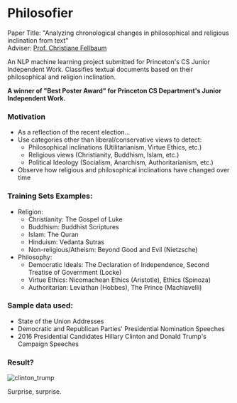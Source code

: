 # Philosofier
Paper Title: "Analyzing chronological changes in philosophical and religious inclination from text"  
Adviser: [Prof. Christiane Fellbaum](https://www.cs.princeton.edu/~fellbaum/)

An NLP machine learning project submitted for Princeton's CS Junior Independent Work. Classifies textual documents based on their philosophical and religion inclination.

**A winner of "Best Poster Award" for Princeton CS Department's Junior Independent Work.**  


### Motivation
- As a reflection of the recent election…
- Use categories other than liberal/conservative views to detect:
  - Philosophical inclinations (Utilitarianism, Virtue Ethics, etc.)
  - Religious views (Christianity, Buddhism, Islam, etc.)
  - Political Ideology (Socialism, Anarchism, Authoritarianism, etc.)
- Observe how religious and philosophical inclinations have changed over time

### Training Sets Examples:
- Religion:
  - Christianity: The Gospel of Luke
  - Buddhism: Buddhist Scriptures
  - Islam: The Quran
  - Hinduism: Vedanta Sutras
  - Non-religious/Atheism: Beyond Good and Evil (Nietzsche)
- Philosophy:
  - Democratic Ideals: The Declaration of Independence, Second Treatise of Government (Locke)
  - Virtue Ethics: Nicomachean Ethics (Aristotle), Ethics (Spinoza)
  - Authoritarian: Leviathan (Hobbes), The Prince (Machiavelli)

### Sample data used:
- State of the Union Addresses
- Democratic and Republican Parties' Presidential Nomination Speeches
- 2016 Presidential Candidates Hillary Clinton and Donald Trump's Campaign Speeches

### Result?
![clinton_trump](/images/2017/04/clinton_trump.jpg)

Surprise, surprise.
